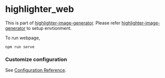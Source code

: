 # highlighter_web

This is part of [highlighter-image-generator](https://github.com/jessyoon14/highlight-image-generator).
Please refer [highlighter-image-generator](https://github.com/jessyoon14/highlight-image-generator) to setup envtionment.

To run webpage,
```
npm run serve
```

### Customize configuration
See [Configuration Reference](https://cli.vuejs.org/config/).
